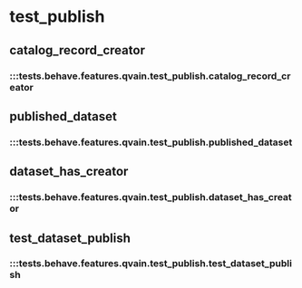 # test_publish

## catalog_record_creator

### :::tests.behave.features.qvain.test_publish.catalog_record_creator

## published_dataset

### :::tests.behave.features.qvain.test_publish.published_dataset

## dataset_has_creator

### :::tests.behave.features.qvain.test_publish.dataset_has_creator

## test_dataset_publish

### :::tests.behave.features.qvain.test_publish.test_dataset_publish

